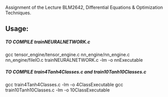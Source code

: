 Assignment of the Lecture BLM2642, Differential Equations & Optimization Techniques.
## Usage:
##### TO COMPILE trainNEURALNETWORK.c
gcc tensor_engine/tensor_engine.c nn_engine/nn_engine.c nn_engine/fileIO.c trainNEURALNETWORK.c -lm -o nnExecutable
##### TO COMPILE train4Tanh4Classes.c and train10Tanh10Classes.c
gcc train4Tanh4Classes.c -lm -o 4ClassExecutable
gcc train10Tanh10Classes.c -lm -o 10ClassExecutable


